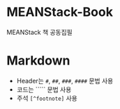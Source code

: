 MEANStack-Book
==============

MEANStack 책 공동집필

Markdown
==============

* Header는 `#`, `##`, `###`, `####` 문법 사용
* 코드는 ````` 문법 사용
* 주석 `[^footnote]` 사용


